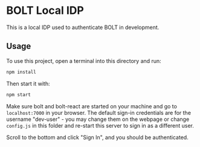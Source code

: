 # BOLT Local IDP

This is a local IDP used to authenticate BOLT in development.

## Usage

To use this project, open a terminal into this directory and run:

```bash
npm install
```

Then start it with:

```bash
npm start
```

Make sure bolt and bolt-react are started on your machine and go to
`localhost:7000` in your browser. The default sign-in credentials are for the
username "dev-user" - you may change them on the webpage or change
`config.js` in this folder and re-start this server to sign in as a different
user.

Scroll to the bottom and click "Sign In", and you should be authenticated.